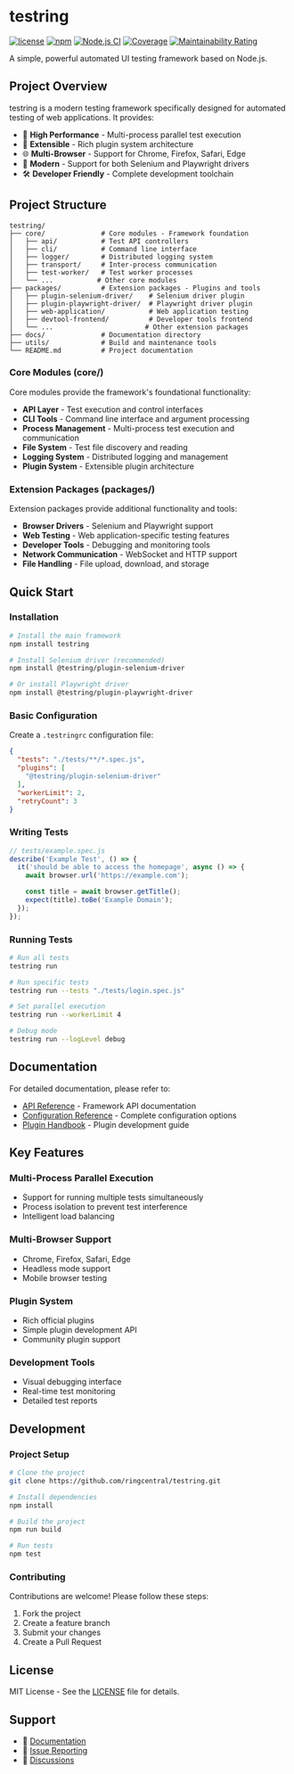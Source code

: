 # testring

[![license](https://img.shields.io/github/license/ringcentral/testring.svg)](https://github.com/ringcentral/testring/blob/master/LICENSE)
[![npm](https://img.shields.io/npm/v/testring.svg)](https://www.npmjs.com/package/testring)
[![Node.js CI](https://github.com/ringcentral/testring/actions/workflows/node.js.yml/badge.svg)](https://github.com/ringcentral/testring/actions/workflows/node.js.yml)
[![Coverage](https://sonarcloud.io/api/project_badges/measure?project=ringcentral_testring&metric=coverage)](https://sonarcloud.io/summary/new_code?id=ringcentral_testring)
[![Maintainability Rating](https://sonarcloud.io/api/project_badges/measure?project=ringcentral_testring&metric=sqale_rating)](https://sonarcloud.io/summary/new_code?id=ringcentral_testring)

A simple, powerful automated UI testing framework based on Node.js.

## Project Overview

testring is a modern testing framework specifically designed for automated testing of web applications. It provides:

- 🚀 **High Performance** - Multi-process parallel test execution
- 🔧 **Extensible** - Rich plugin system architecture
- 🌐 **Multi-Browser** - Support for Chrome, Firefox, Safari, Edge
- 📱 **Modern** - Support for both Selenium and Playwright drivers
- 🛠️ **Developer Friendly** - Complete development toolchain

## Project Structure

```
testring/
├── core/              # Core modules - Framework foundation
│   ├── api/           # Test API controllers
│   ├── cli/           # Command line interface
│   ├── logger/        # Distributed logging system
│   ├── transport/     # Inter-process communication
│   ├── test-worker/   # Test worker processes
│   └── ...           # Other core modules
├── packages/          # Extension packages - Plugins and tools
│   ├── plugin-selenium-driver/    # Selenium driver plugin
│   ├── plugin-playwright-driver/  # Playwright driver plugin
│   ├── web-application/           # Web application testing
│   ├── devtool-frontend/          # Developer tools frontend
│   └── ...                       # Other extension packages
├── docs/              # Documentation directory
├── utils/             # Build and maintenance tools
└── README.md          # Project documentation
```

### Core Modules (core/)

Core modules provide the framework's foundational functionality:

- **API Layer** - Test execution and control interfaces
- **CLI Tools** - Command line interface and argument processing
- **Process Management** - Multi-process test execution and communication
- **File System** - Test file discovery and reading
- **Logging System** - Distributed logging and management
- **Plugin System** - Extensible plugin architecture

### Extension Packages (packages/)

Extension packages provide additional functionality and tools:

- **Browser Drivers** - Selenium and Playwright support
- **Web Testing** - Web application-specific testing features
- **Developer Tools** - Debugging and monitoring tools
- **Network Communication** - WebSocket and HTTP support
- **File Handling** - File upload, download, and storage

## Quick Start

### Installation

```bash
# Install the main framework
npm install testring

# Install Selenium driver (recommended)
npm install @testring/plugin-selenium-driver

# Or install Playwright driver
npm install @testring/plugin-playwright-driver
```

### Basic Configuration

Create a `.testringrc` configuration file:

```json
{
  "tests": "./tests/**/*.spec.js",
  "plugins": [
    "@testring/plugin-selenium-driver"
  ],
  "workerLimit": 2,
  "retryCount": 3
}
```

### Writing Tests

```javascript
// tests/example.spec.js
describe('Example Test', () => {
  it('should be able to access the homepage', async () => {
    await browser.url('https://example.com');

    const title = await browser.getTitle();
    expect(title).toBe('Example Domain');
  });
});
```

### Running Tests

```bash
# Run all tests
testring run

# Run specific tests
testring run --tests "./tests/login.spec.js"

# Set parallel execution
testring run --workerLimit 4

# Debug mode
testring run --logLevel debug
```

## Documentation

For detailed documentation, please refer to:

- [API Reference](docs/api.md) - Framework API documentation
- [Configuration Reference](docs/config.md) - Complete configuration options
- [Plugin Handbook](docs/plugin-handbook.md) - Plugin development guide

## Key Features

### Multi-Process Parallel Execution
- Support for running multiple tests simultaneously
- Process isolation to prevent test interference
- Intelligent load balancing

### Multi-Browser Support
- Chrome, Firefox, Safari, Edge
- Headless mode support
- Mobile browser testing

### Plugin System
- Rich official plugins
- Simple plugin development API
- Community plugin support

### Development Tools
- Visual debugging interface
- Real-time test monitoring
- Detailed test reports

## Development

### Project Setup
```bash
# Clone the project
git clone https://github.com/ringcentral/testring.git

# Install dependencies
npm install

# Build the project
npm run build

# Run tests
npm test
```

### Contributing

Contributions are welcome! Please follow these steps:
1. Fork the project
2. Create a feature branch
3. Submit your changes
4. Create a Pull Request

## License

MIT License - See the [LICENSE](LICENSE) file for details.

## Support

- 📖 [Documentation](docs/)
- 🐛 [Issue Reporting](https://github.com/ringcentral/testring/issues)
- 💬 [Discussions](https://github.com/ringcentral/testring/discussions)
